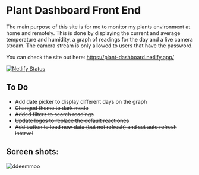 # Plant Dashboard Front End

The main purpose of this site is for me to monitor my plants environment at home and remotely. This is done by displaying the current and average temperature and humidity, a graph of readings for the day and a live camera stream. The camera stream is only allowed to users that have the password. 

You can check the site out here: https://plant-dashboard.netlify.app/

[![Netlify Status](https://api.netlify.com/api/v1/badges/f314de0f-ce32-4af9-8b33-940b44c41d69/deploy-status)](https://app.netlify.com/sites/plant-dashboard/deploys)

## To Do
 - Add date picker to display different days on the graph
 - ~~Changed theme to dark mode~~
 - ~~Added filters to search readings~~
 - ~~Update logos to replace the default react ones~~
 - ~~Add button to load new data (but not refresh) and set auto refresh interval~~


## Screen shots: 
![ddeemmoo](https://user-images.githubusercontent.com/34038688/109585293-3b811180-7ad1-11eb-86b3-b6bddba92d9a.gif)


